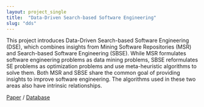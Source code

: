 ```yaml
---
layout: project_single
title:  "Data-Driven Search-based Software Engineering"
slug: "dds"
---
```


This project introduces Data-Driven Search-based Software Engineering (DSE), which combines insights from Mining Software Repositories (MSR) and Search-based Software Engineering (SBSE). While MSR formulates software engineering problems as data mining problems, SBSE reformulates SE problems as optimization problems and use meta-heuristic algorithms to solve them. Both MSR and SBSE share the common goal of providing insights to improve software engineering. The algorithms used in these two areas also have intrinsic relationships.


<p><a href="https://arxiv.org/pdf/1801.10241.pdf">Paper</a> / 
    <a href="https://github.com/ai-se/ResourcesDataDrivenSBSE/blob/master/README.md">Database</a>
<p></p>